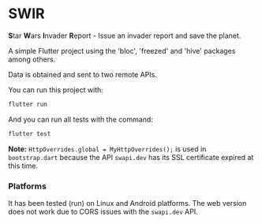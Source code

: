 # SWIR

**S**tar **W**ars **I**nvader **R**eport - Issue an invader report and save the planet.

A simple Flutter project using the 'bloc', 'freezed' and 'hive' packages among others.

Data is obtained and sent to two remote APIs.

You can run this project with:

```bash
flutter run
```

And you can run all tests with the command:

```bash
flutter test
```

**Note:** `HttpOverrides.global = MyHttpOverrides();` is used in `bootstrap.dart` because the API `swapi.dev` has its SSL certificate expired at this time.

### Platforms

It has been tested (run) on Linux and Android platforms. The web version does not work due to CORS issues with the `swapi.dev` API.
